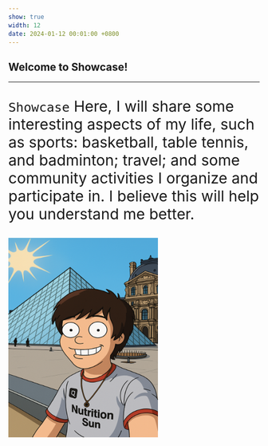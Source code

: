 ```yaml
---
show: true
width: 12
date: 2024-01-12 00:01:00 +0800
---
```


<div class="p-4">
    <h2>Welcome to Showcase!</h2>
    <hr />
    <p style="font-size: 30px;">
        <code>Showcase</code> Here, I will share some interesting aspects of my life, such as sports: basketball, table tennis, and badminton; travel; and some community activities I organize and participate in. I believe this will help you understand me better.
    </p>
    <img src="/assets/images/abc.png" alt="Showcase image" width="300" height="400"/>
</div>

